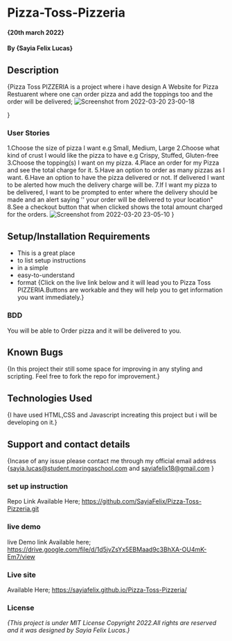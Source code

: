# Pizza-Toss-Pizzeria
#### {20th march 2022}
#### By **{Sayia Felix Lucas}**
## Description
{Pizza Toss PIZZERIA is a project where i have design A Website for Pizza Restuarent where one can order pizza and add the toppings too and the order will be delivered; 
 ![Screenshot from 2022-03-20 23-00-18](https://user-images.githubusercontent.com/98148605/159183944-5a645eb5-92b0-4670-81f7-3d127ab0dafd.png)

}
### User Stories
1.Choose the size of pizza I want e.g Small, Medium, Large
2.Choose what kind of crust I would like the pizza to have e.g Crispy, Stuffed, Gluten-free
3.Choose the topping(s) I want on my pizza.
4.Place an order for my Pizza and see the total charge for it.
5.Have an option to order as many pizzas as I want.
6.Have an option to have the pizza delivered or not.  If delivered I want to be alerted how much the delivery charge will be.
7.If I want my pizza to be delivered, I want to be prompted to enter where the delivery should be made and an alert saying '' your order will be delivered to your location"
8.See a checkout button that when clicked shows the total amount charged for the orders.
![Screenshot from 2022-03-20 23-05-10](https://user-images.githubusercontent.com/98148605/159183954-603ae704-f65d-4491-956c-9e1529ad8e40.png)
}
## Setup/Installation Requirements
* This is a great place
* to list setup instructions
* in a simple
* easy-to-understand
* format
{Click on the live link below and it will lead you to Pizza Toss PIZZERIA.Buttons are workable and they will help you to get information you want immediately.}
### BDD 
You will be able to Order pizza and it will be delivered to you.
## Known Bugs
{In this project their still some space for improving in any styling and scripting. Feel free to fork the repo for improvement.}

## Technologies Used
{I have used HTML,CSS and Javascript increating this project but i will be developing on it.}

## Support and contact details
{Incase of any issue please contact me through my official email address {sayia.lucas@student.moringaschool.com  and sayiafelix18@gmail.com }

### set up instruction 
Repo Link Available Here;
https://github.com/SayiaFelix/Pizza-Toss-Pizzeria.git

### live demo
live Demo link Available here;
https://drive.google.com/file/d/1d5jvZsYx5EBMaad9c3BhXA-OU4mK-Em7/view


### Live site
Available Here;
https://sayiafelix.github.io/Pizza-Toss-Pizzeria/

### License
*{This project is under MIT License Copyright 2022.All rights are reserved and it was designed by Sayia Felix Lucas.}*